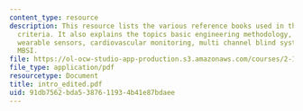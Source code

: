 ```yaml
---
content_type: resource
description: This resource lists the various reference books used in the course, grading
  criteria. It also explains the topics basic engineering methodology, adaptive control,
  wearable sensors, cardiovascular monitoring, multi channel blind system ID, cardiovascular
  MBSI.
file: https://ol-ocw-studio-app-production.s3.amazonaws.com/courses/2-160-identification-estimation-and-learning-spring-2006/91db7562bda5387611934b41e87bdaee_intro_edited.pdf
file_type: application/pdf
resourcetype: Document
title: intro_edited.pdf
uid: 91db7562-bda5-3876-1193-4b41e87bdaee
---
```

